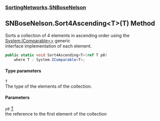 ### [SortingNetworks](SortingNetworks.md 'SortingNetworks').[SNBoseNelson](SortingNetworks_SNBoseNelson.md 'SortingNetworks.SNBoseNelson')
## SNBoseNelson.Sort4Ascending&lt;T&gt;(T) Method
Sorts a collection of 4 elements in ascending order using the [System.IComparable&lt;&gt;](https://docs.microsoft.com/en-us/dotnet/api/System.IComparable-1 'System.IComparable`1') generic  
interface implementation of each element.  
```csharp
public static void Sort4Ascending<T>(ref T p0)
    where T : System.IComparable<T>;
```
#### Type parameters
<a name='SortingNetworks_SNBoseNelson_Sort4Ascending_T_(T)_T'></a>
`T`  
The type of the elements of the collection.
  
#### Parameters
<a name='SortingNetworks_SNBoseNelson_Sort4Ascending_T_(T)_p0'></a>
`p0` [T](SortingNetworks_SNBoseNelson_Sort4Ascending_T_(T).md#SortingNetworks_SNBoseNelson_Sort4Ascending_T_(T)_T 'SortingNetworks.SNBoseNelson.Sort4Ascending&lt;T&gt;(T).T')  
the reference to the first element of the collection
  
